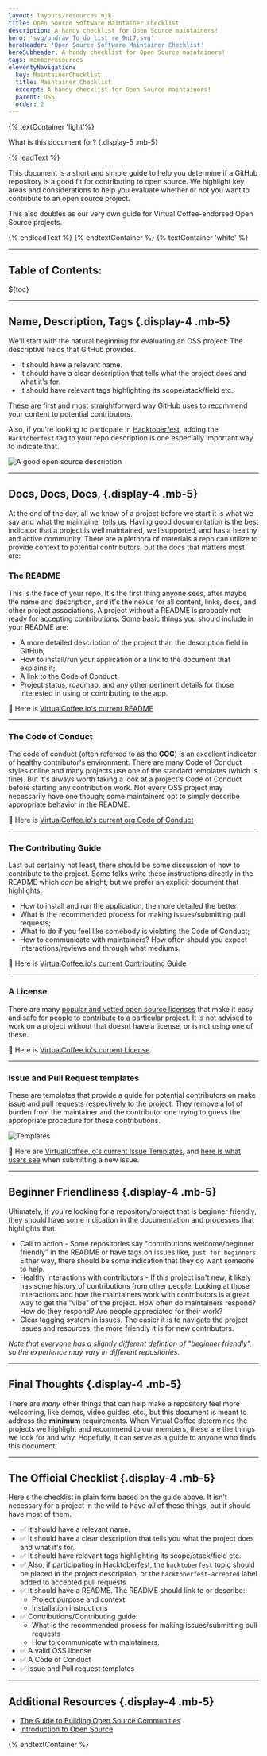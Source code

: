 ```yaml
---
layout: layouts/resources.njk
title: Open Source Software Maintainer Checklist
description: A handy checklist for Open Source maintainers!
hero: 'svg/undraw_To_do_list_re_9nt7.svg'
heroHeader: 'Open Source Software Maintainer Checklist'
heroSubheader: A handy checklist for Open Source maintainers!
tags: memberresources
eleventyNavigation:
  key: MaintainerChecklist
  title: Maintainer Checklist
  excerpt: A handy checklist for Open Source maintainers!
  parent: OSS
  order: 2
---
```


{% textContainer 'light'%}

What is this document for? {.display-5 .mb-5}

{% leadText %}

This document is a short and simple guide to help you determine if a GitHub repository is a good fit for contributing to open source. We highlight key areas and considerations to help you evaluate whether or not you want to contribute to an open source project.

This also doubles as our very own guide for Virtual Coffee-endorsed Open Source projects.

{% endleadText %}
{% endtextContainer %}
{% textContainer 'white' %}

---

## Table of Contents:

${toc}

---

## Name, Description, Tags {.display-4 .mb-5}

We'll start with the natural beginning for evaluating an OSS project: The descriptive fields that GitHub provides.

- It should have a relevant name.
- It should have a clear description that tells what the project does and what it's for.
- It should have relevant tags highlighting its scope/stack/field etc.

These are first and most straightforward way GitHub uses to recommend your content to potential contributors.

Also, if you're looking to particpate in [Hacktoberfest](https://hacktoberfest.digitalocean.com/), adding the `Hacktoberfest` tag to your repo description is one especially important way to indicate that.

![A good open source description](https://user-images.githubusercontent.com/13292886/132138464-242c7d64-8b64-4595-b045-8bf028638b43.png)

---

## Docs, Docs, Docs, {.display-4 .mb-5}

At the end of the day, all we know of a project before we start it is what we say and what the maintainer tells us. Having good documentation is the best indicator that a project is well maintained, well supported, and has a healthy and active community. There are a plethora of materials a repo can utilize to provide context to potential contributors, but the docs that matters most are:

### The README

This is the face of your repo. It's the first thing anyone sees, after maybe the name and description, and it's the nexus for all content, links, docs, and other project associations. A project without a README is probably not ready for accepting contributions. Some basic things you should include in your README are:

- A more detailed description of the project than the description field in GitHub;
- How to install/run your application or a link to the document that explains it;
- A link to the Code of Conduct;
- Project status, roadmap, and any other pertinent details for those interested in using or contributing to the app.

🔎 Here is [VirtualCoffee.io's current README](https://github.com/Virtual-Coffee/virtualcoffee.io/blob/main/README.md)

---

### The Code of Conduct

The code of conduct (often referred to as the **COC**) is an excellent indicator of healthy contributor's environment. There are many Code of Conduct styles online and many projects use one of the standard templates (which is fine). But it's always worth taking a look at a project's Code of Conduct before starting any contribution work. Not every OSS project may necessarily have one though; some maintainers opt to simply describe appropriate behavior in the README.

🔎 Here is [VirtualCoffee.io's current org Code of Conduct](https://github.com/Virtual-Coffee/.github/blob/main/CODE_OF_CONDUCT.md)

---

### The Contributing Guide

Last but certainly not least, there should be some discussion of how to contribute to the project. Some folks write these instructions directly in the README which _can_ be alright, but we prefer an explicit document that highlights:

- How to install and run the application, the more detailed the better;
- What is the recommended process for making issues/submitting pull requests;
- What to do if you feel like somebody is violating the Code of Conduct;
- How to communicate with maintainers? How often should you expect interactions/reviews and through what mediums.

🔎 Here is [VirtualCoffee.io's current Contributing Guide](https://github.com/Virtual-Coffee/virtualcoffee.io/blob/main/CONTRIBUTING.md)

---

### A License

There are many [popular and vetted open source licenses](https://opensource.org/licenses) that make it easy and safe for people to contribute to a particular project. It is not advised to work on a project without that doesnt have a license, or is not using one of these.

🔎 Here is [VirtualCoffee.io's current License](https://github.com/Virtual-Coffee/virtualcoffee.io/blob/main/LICENSE.txt)

---

### Issue and Pull Request templates

These are templates that provide a guide for potential contributors on make issue and pull requests respectively to the project. They remove a lot of burden from the maintainer and the contributor one trying to guess the appropriate procedure for these contributions.

![Templates](https://user-images.githubusercontent.com/13292886/132138524-0a38d35c-305e-4804-ba36-e7adfa73e09d.png)

🔎 Here are [VirtualCoffee.io's current Issue Templates](https://github.com/Virtual-Coffee/virtualcoffee.io/tree/main/.github/ISSUE_TEMPLATE), and [here is what users see](https://github.com/Virtual-Coffee/virtualcoffee.io/issues/new/choose) when submitting a new issue.

---

## Beginner Friendliness {.display-4 .mb-5}

Ultimately, if you're looking for a repository/project that is beginner friendly, they should have some indication in the documentation and processes that highlights that.

- Call to action - Some repositories say "contributions welcome/beginner friendly" in the README or have tags on issues like, `just for beginners`. Either way, there should be some indication that they do want someone to help.
- Healthy interactions with contributors - If this project isn't new, it likely has some history of contributions from other people. Looking at those interactions and how the maintainers work with contributors is a great way to get the "vibe" of the project. How often do maintainers respond? How do they respond? Are people appreciated for their work?
- Clear tagging system in issues. The easier it is to navigate the project issues and resources, the more friendly it is for new contributors.

_Note that everyone has a slightly different defintion of "beginner friendly", so the experience may vary in different repositories._

---

## Final Thoughts {.display-4 .mb-5}

There are _many_ other things that can help make a repository feel more welcoming, like demos, video guides, etc., but this document is meant to address the **minimum** requirements. When Virtual Coffee determines the projects we highlight and recommend to our members, these are the things we look for and why. Hopefully, it can serve as a guide to anyone who finds this document.

---

## The Official Checklist {.display-4 .mb-5}

Here's the checklist in plain form based on the guide above. It isn't necessary for a project in the wild to have _all_ of these things, but it should have most of them.

- ✅ It should have a relevant name.
- ✅ It should have a clear description that tells you what the project does and what it's for.
- ✅ It should have relevant tags highlighting its scope/stack/field etc.
- ✅ Also, if participating in [Hacktoberfest](https://hacktoberfest.digitalocean.com/), the `hacktoberfest` topic should be placed in the project description, or the `hacktoberfest-accepted` label added to accepted pull requests
- ✅ It should have a README. The README should link to or describe:
  - Project purpose and context
  - Installation instructions
- ✅ Contributions/Contributing guide:
  - What is the recommended process for making issues/submitting pull requests
  - How to communicate with maintainers.
- ✅ A valid OSS license
- ✅ A Code of Conduct
- ✅ Issue and Pull request templates

---

## Additional Resources {.display-4 .mb-5}

- [The Guide to Building Open Source Communities](https://opensource.guide/building-community/)
- [Introduction to Open Source](https://www.digitalocean.com/community/tutorial_series/an-introduction-to-open-source)

{% endtextContainer %}
